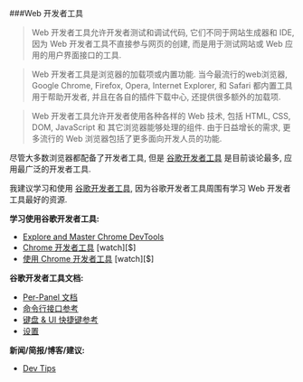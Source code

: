 ###Web 开发者工具

>Web 开发者工具允许开发者测试和调试代码, 它们不同于网站生成器和 IDE, 因为 Web 开发者工具不直接参与网页的创建, 而是用于测试网站或 Web 应用的用户界面接口的工具.

>Web 开发者工具是浏览器的加载项或内置功能. 当今最流行的web浏览器, Google Chrome, Firefox, Opera, Internet Explorer, 和 Safari 都内置工具用于帮助开发者, 并且在各自的插件下载中心, 还提供很多额外的加载项.

>Web 开发者工具允许开发者使用各种各样的 Web 技术, 包括 HTML, CSS, DOM, JavaScript 和 其它浏览器能够处理的组件. 由于日益增长的需求, 更多流行的 Web 浏览器包括了更多面向开发人员的功能.

尽管大多数浏览器都配备了开发者工具, 但是 [谷歌开发者工具](https://developers.google.com/web/tools/chrome-devtools/) 是目前谈论最多, 应用最广泛的开发者工具.

我建议学习和使用 [谷歌开发者工具](https://developers.google.com/web/tools/chrome-devtools/), 因为谷歌开发者工具周围有学习 Web 开发者工具最好的资源.

**学习使用谷歌开发者工具:**

* [Explore and Master Chrome DevTools](http://discover-devtools.codeschool.com/)
* [Chrome 开发者工具](https://code.tutsplus.com/courses/chrome-developer-tools) [watch][$]
* [使用 Chrome 开发者工具](http://www.pluralsight.com/courses/chrome-developer-tools) [watch][$]

**谷歌开发者工具文档:**

* [Per-Panel 文档](https://developers.google.com/web/tools/chrome-devtools/#docs)
* [命令行接口参考](https://developers.google.com/web/tools/javascript/command-line/command-line-reference?hl=en)
* [键盘 & UI 快捷键参考](https://developers.google.com/web/tools/iterate/inspect-styles/shortcuts)
* [设置](https://developer.chrome.com/devtools/docs/settings)

**新闻/简报/博客/建议:**

* [Dev Tips](https://umaar.com/dev-tips/)